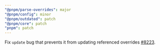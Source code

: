 ```yaml
---
"@pnpm/parse-overrides": major
"@pnpm/config": minor
"@pnpm/outdated": patch
"@pnpm/core": patch
"pnpm": patch
---
```


Fix `update` bug that prevents it from updating referenced overrides [#8223](https://github.com/pnpm/pnpm/issues/8223).
